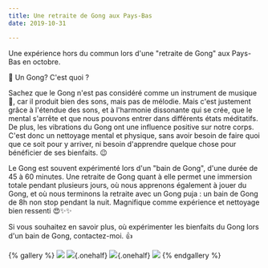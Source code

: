 ```yaml
---
title: Une retraite de Gong aux Pays-Bas
date: 2019-10-31

---
```

Une expérience hors du commun lors d'une "retraite de Gong" aux Pays-Bas en octobre.

🔎 Un Gong? C'est quoi ?

Sachez que le Gong n'est pas considéré comme un instrument de musique 🎼, car il produit bien des sons, mais pas de mélodie. Mais c'est justement grâce à l'étendue des sons, et à l'harmonie dissonante qui se crée, que le mental s'arrête et que nous pouvons entrer dans différents états méditatifs.
De plus, les vibrations du Gong ont une influence positive sur notre corps. C'est donc un nettoyage mental et physique, sans avoir besoin de faire quoi que ce soit pour y arriver, ni besoin d'apprendre quelque chose pour bénéficier de ses bienfaits. 😉

Le Gong est souvent expérimenté lors d'un "bain de Gong", d'une durée de 45 à 60 minutes. Une retraite de Gong quant à elle permet une immersion totale pendant plusieurs jours, où nous apprenons également à jouer du Gong, et où nous terminons la retraite avec un Gong puja : un bain de Gong de 8h non stop pendant la nuit. Magnifique comme expérience et nettoyage bien ressenti 😍✨✨

Si vous souhaitez en savoir plus, où expérimenter les bienfaits du Gong lors d'un bain de Gong, contactez-moi. 👍

{% gallery %}
![](/images/blog/2019-10-31-retraite-gong/FB_IMG_GONG_RETREATE_OFFiciel.jpg)
![](/images/blog/2019-10-31-retraite-gong/FB_IMG_GONG-1572389401701-petit.jpg){.onehalf}
![](/images/blog/2019-10-31-retraite-gong/20191011_GONG_URANUS.jpg){.onehalf}
![](/images/blog/2019-10-31-retraite-gong/20191012_095410.jpg)
{% endgallery %}